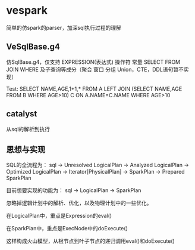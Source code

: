 # vespark
简单的仿spark的parser，加深sql执行过程的理解
## VeSqlBase.g4
仿SqlBase.g4，仅支持 EXPRESSION(表达式) 操作符 常量 SELECT FROM JOIN WHERE 及子查询等成分（聚合 窗口 分组 Union，CTE，DDL语句暂不实现）

Test: SELECT NAME,AGE,1+1,* FROM A LEFT JOIN (SELECT NAME,AGE FROM B WHERE AGE>10) C ON A.NAME=C.NAME WHERE AGE>10

## catalyst
从sql的解析到执行

## 思想与实现
SQL的全流程为：
sql 
-> 
Unresolved LogicalPlan -> Analyzed LogicalPlan -> Optimized LogicalPlan
->
Iterator[PhysicalPlan] -> SparkPlan -> Prepared SparkPlan

目前想要实现的功能为：
sql -> LogicalPlan -> SparkPlan

忽略掉逻辑计划中的解析、优化，以及物理计划中的一些优化。

在LogicalPlan中，重点是Expression的eval()

在SparkPlan中，重点是ExecNode中的doExecute()

这样构成火山模型，从根节点到叶子节点的递归调用eval()和doExecute()

